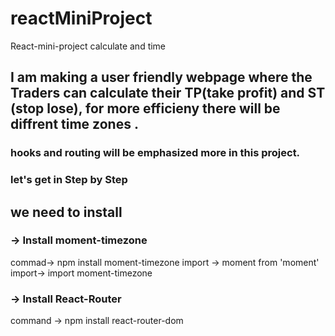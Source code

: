 # reactMiniProject
React-mini-project calculate and time


## I am making a user friendly webpage where the Traders can calculate their TP(take profit) and ST (stop lose), for more efficieny there will be diffrent time zones .

### hooks and routing will be emphasized more in this project.


### let's get in Step by Step

## we need to install 

### -> Install moment-timezone
commad-> npm install moment-timezone
import -> moment from 'moment'
import-> import moment-timezone

### -> Install React-Router
command -> npm install react-router-dom